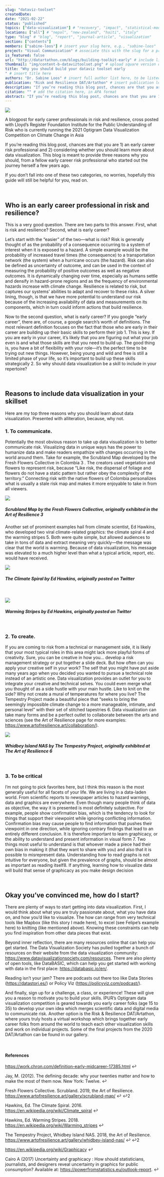 ```yaml
---
slug: "dataviz-toolset"
createdDate:
date: "2021-02-22"
status: "published"
topics: ["data-visualization"] # "recovery", "impact", "statistical-modeling"
locations: ["all"] # "nepal", "new-zealand", "haiti", "italy"
type: "blog" # "blog", "report", "journal-article", "visualization"
section: ["contents"]
members: ["sabine-loos"] # insert your slug here, e.g., "sabine-loos"
project: "Visual Communication" # associate this with the slug for a project
is_featured: false
url: "http://datartathon.com/blogs/building-toolkit-early" # include link to open pdf file
thumbnail: "img/content-b-dataviztoolset.png" # upload square version of the content to img folder and add source here, e.g., "img/content-b-ier-nepal.png"
title: "Why you should build your dataviz toolset early
" # insert title here
authors: "Dr. Sabine Loos" # insert full author list here, to be listed publicly
publication: "Risk and Resilience DAT/Artathon" # insert publication location here (like the journal)
description: "If you’re reading this blog post, chances are that you are 1) an early career risk professional and 2) considering whether you should learn more about data visualization. This blog is meant to provide three reasons why you should, from a fellow early career risk professional who started out the journey herself a few years ago." # insert a one sentence description here
citation: "" # add the citation here, in APA format
abstract: "If you’re reading this blog post, chances are that you are 1) an early career risk professional and 2) considering whether you should learn more about data visualization. This blog is meant to provide three reasons why you should, from a fellow early career risk professional who started out the journey herself a few years ago." # add the abstract here
---
```


![](./graphic-article.png)

A blogpost for early career professionals in risk and resilience, cross posted with Lloyd’s Register Foundation Institute for the Public Understanding of Risk who is currently running the 2021 Optigram Data Visualization Competition on Climate Change in Asia

If you’re reading this blog post, chances are that you are 1) an early career risk professional and 2) considering whether you should learn more about data visualization. This blog is meant to provide three reasons why you should, from a fellow early career risk professional who started out the journey herself a few years ago.

If you don’t fall into one of these two categories, no worries, hopefully this guide will still be helpful for you, read on.

<br/>

## Who is an early career professional in risk and resilience?

This is a very good question. There are two parts to this answer. First, what is risk and resilience? Second, what is early career?

Let’s start with the “easier” of the two—what is risk? Risk is generally thought of as the probability of a consequence occurring to a system of interest when it is exposed to a hazard. A simple example would be the probability of increased travel times (the consequence) to a transportation network (the system) when a hurricane occurs (the hazard). Risk can also be defined as uncertainty of outcome, and can be used in the context of measuring the probability of positive outcomes as well as negative outcomes. It is dynamically changing over time, especially as humans settle and densify in hazard-prone regions and as the frequency of environmental hazards increase with climate change. Resilience is related to risk, but captures our systems’ abilities to adapt and recover to these risks. A silver lining, though, is that we have more potential to understand our risk because of the increasing availability of data and measurements on its components, which in turn could inform actions that build resilience.

Now to the second question, what is early career? If you google “early career”, there are, of course, a google search’s worth of definitions. The most relevant definition focuses on the fact that those who are early in their career are building up their basic skills to perform their job 1. This is key. If you are early in your career, it’s likely that you are figuring out what your job even is and what those skills are that you need to build up. The good thing is, you have a bit of flexibility with your role—it’s the perfect time to be trying out new things. However, being young and wild and free is still a limited phase of your life, so it’s important to build up these skills strategically 2. So why should data visualization be a skill to include in your repertoire?

<br/>

## Reasons to include data visualization in your skillset

Here are my top three reasons why you should learn about data visualization. Presented with alliteration, because, why not.

### 1. To communicate.

Potentially the most obvious reason to take up data visualization is to better communicate risk. Visualizing data in unique ways has the power to humanize data and make readers empathize with changes occurring in the world around them. Take for example, the Scrubland Map developed by the Fresh Flowers Collective in Colombia 3 . The creators used vegetation and flowers to represent risk, because “Like risk, the dispersal of foliage and flowers do not have a static pattern but rather obey the complexity of the territory.” Connecting risk with the native flowers of Colombia personalizes what is usually a stale risk map and makes it more enjoyable to take in from all viewers.

![](./graphic-01.png)
##### Scrubland Map by the Fresh Flowers Collective, originally exhibited in the Art of Resilience 3

Another set of prominent examples hail from climate scientist,   Ed Hawkins, who developed two viral climate-related graphics: the climate spiral 4 and the warming stripes 5. Both were quite simple, but allowed audiences to take in tons of data and extract meaning very quickly—the message was clear that the world is warming. Because of data visualization, his message was elevated to a much higher level than what a typical article, report, etc. would have received.

<img src="./graphic-02.gif"  :style="{maxWidth: '400px', display:'block', margin: '0 auto'}"/>
<br/>

##### The Climate Spiral by Ed Hawkins, originally posted on Twitter

<br/>

![](./graphic-03.png)
##### Warming Stripes by Ed Hawkins, originally posted on Twitter

<br/>

### 2. To create.

If you are coming to risk from a technical or management side, it is likely that your most typical roles in this area might lack more playful forms of creativity. Sure, you can be creative in how you… develop a risk management strategy or put together a slide deck. But how often can you apply your creative self in your work? The self that you might have put aside many years ago when you decided you wanted to pursue a technical role instead of an artistic one. Data visualization provides an outlet for you to integrate your creative and technical selves. You could even merge what you thought of as a side hustle with your main hustle. Like to knit on the side? Why not create a mural of temperatures for where you live? The Tempestry Project made a beautiful piece that “seeks to bring the seemingly impossible climate change to a more manageable, intimate, and personal level” with their set of stitched tapestries 6. Data visualization can take many forms and be a perfect outlet to collaborate between the arts and sciences (see the Art of Resilience page for more examples: https://www.artofresilience.art/collaboration/).

![](./graphic-04.png)
##### Whidbey Island NAS by The Tempestry Project, originally exhibited at The Art of Resilience 6

<br/>

### 3. To be critical

I’m not going to pick favorites here, but I think this reason is the most generally useful for all facets of your life. We are living in a data-laden world. From scientific reports to newspaper articles to hazard warnings, data and graphics are everywhere. Even though many people think of data as objective, the way it is presented is most definitely subjective. For example, people show confirmation bias, which is the tendency to look for things that support their viewpoint while ignoring conflicting information. Confirmation bias may cause people to find information that pushes their viewpoint in one direction, while ignoring contrary findings that lead to an entirely different conclusion. It is therefore important to learn graphicacy, or the ability to understand and present information in visual form 7. Two things most useful to understand is that whoever made a piece had their own bias in making it (that they want to share with you) and also that it is possible to misrepresent data. Understanding how to read graphs is not intuitive for everyone, but given the prevalence of graphs, should be almost as important as reading itself8. If anything, learning how to visualize data will build that sense of graphicacy as you make design decision

<br/>

## Okay you’ve convinced me, how do I start?

There are plenty of ways to start getting into data visualization. First, I would think about what you are truly passionate about, what you have data on, and how you’d like to visualize. The how can range from very technical tools like Mapbox (like this story I made here), to excel (see Felipe’s example here) to knitting (like mentioned above). Knowing these constraints can help you find inspiration from other data pieces that exist.

Beyond inner reflection, there are many resources online that can help you get started. The Data Visualization Society has pulled together a bunch of resources on their website from the data visualization community: https://www.datavisualizationsociety.com/resources. There are also plenty of open tools, like DataBASIC, which can help you get started with working with data in the first place: https://databasic.io/en/.

Reading isn’t your jam? There are podcasts out there too like Data Stories (https://datastori.es/) or Policy Viz (https://policyviz.com/podcast/).

And finally, sign up for a challenge, a class, or experience! These will give you a reason to motivate you to build your skills. IPUR’s Optigram data visualization competition is geared towards you early career folks (age 15 to 35) to develop your own idea which merges scientific data and digital media to communicate risk. Another option is the Risk & Resilience DAT/Artathon, where yours truly hosts a virtual workshop which brings together early career folks from around the world to teach each other visualization skills and work on individual projects. Some of the final projects from the 2020 DAT/Artathon can be found in our gallery.

<br/>

#### References

https://work.chron.com/definition-early-midcareer-17385.html ↩

Jay, M. (2012). The defining decade: why your twenties matter and how to make the most of them now. New York: Twelve. ↩

Fresh Flowers Collective. Scrubland. 2019, the Art of Resilience. https://www.artofresilience.art/gallery/scrubland-map/ ↩ ↩2

Hawkins, Ed. The Climate Spiral. 2016. https://en.wikipedia.org/wiki/Climate_spiral ↩

Hawkins, Ed. Warming Stripes. 2018. https://en.wikipedia.org/wiki/Warming_stripes ↩

The Tempestry Project, Whidbey Island NAS. 2018, the Art of Resilience. https://www.artofresilience.art/gallery/whidbey-island-nas/ ↩ ↩2

https://en.wikipedia.org/wiki/Graphicacy ↩

Cairo A (2017) Uncertainty and graphicacy : How should statisticians, journalists, and designers reveal uncertainty in graphics for public consumption? Available at: https://powerfromstatistics.eu/outlook-report. ↩
